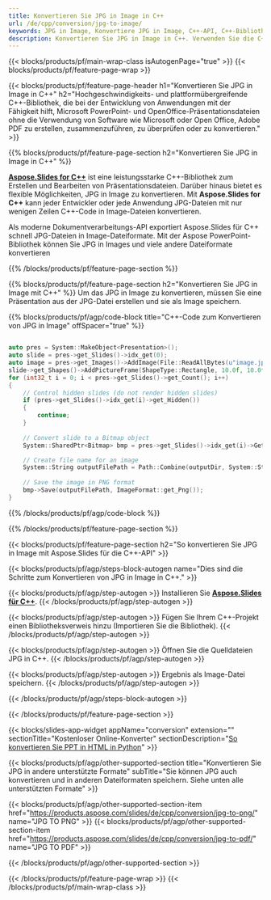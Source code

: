 ```yaml
---
title: Konvertieren Sie JPG in Image in C++
url: /de/cpp/conversion/jpg-to-image/
keywords: JPG in Image, Konvertiere JPG in Image, C++-API, C++-Bibliothek, JPG, Image
description: Konvertieren Sie JPG in Image in C++. Verwenden Sie die C++-Bibliotheks-API, um JPG-Dateien in Images zu konvertieren
---
```


{{< blocks/products/pf/main-wrap-class isAutogenPage="true" >}}
{{< blocks/products/pf/feature-page-wrap >}}

{{< blocks/products/pf/feature-page-header h1="Konvertieren Sie JPG in Image in C++" h2="Hochgeschwindigkeits- und plattformübergreifende C++-Bibliothek, die bei der Entwicklung von Anwendungen mit der Fähigkeit hilft, Microsoft PowerPoint- und OpenOffice-Präsentationsdateien ohne die Verwendung von Software wie Microsoft oder Open Office, Adobe PDF zu erstellen, zusammenzuführen, zu überprüfen oder zu konvertieren." >}}

{{% blocks/products/pf/feature-page-section h2="Konvertieren Sie JPG in Image in C++" %}}

[**Aspose.Slides for C++**](https://products.aspose.com/slides/de/cpp/) ist eine leistungsstarke C++-Bibliothek zum Erstellen und Bearbeiten von Präsentationsdateien. Darüber hinaus bietet es flexible Möglichkeiten, JPG in Image zu konvertieren. Mit **Aspose.Slides for C++** kann jeder Entwickler oder jede Anwendung JPG-Dateien mit nur wenigen Zeilen C++-Code in Image-Dateien konvertieren.

Als moderne Dokumentverarbeitungs-API exportiert Aspose.Slides für C++ schnell JPG-Dateien in Image-Dateiformate. Mit der Aspose PowerPoint-Bibliothek können Sie JPG in Images und viele andere Dateiformate konvertieren

{{% /blocks/products/pf/feature-page-section %}}

{{% blocks/products/pf/feature-page-section  h2="Konvertieren Sie JPG in Image mit C++" %}}
Um das JPG in Image zu konvertieren, müssen Sie eine Präsentation aus der JPG-Datei erstellen und sie als Image speichern.

{{% blocks/products/pf/agp/code-block title="C++-Code zum Konvertieren von JPG in Image" offSpacer="true" %}}

```cpp

auto pres = System::MakeObject<Presentation>();
auto slide = pres->get_Slides()->idx_get(0);
auto image = pres->get_Images()->AddImage(File::ReadAllBytes(u"image.jpg"));
slide->get_Shapes()->AddPictureFrame(ShapeType::Rectangle, 10.0f, 10.0f, 100.0f, 100.0f, image);
for (int32_t i = 0; i < pres->get_Slides()->get_Count(); i++)
{
    // Control hidden slides (do not render hidden slides)
    if (pres->get_Slides()->idx_get(i)->get_Hidden())
    {
        continue;
    }
    
    // Convert slide to a Bitmap object
    System::SharedPtr<Bitmap> bmp = pres->get_Slides()->idx_get(i)->GetThumbnail(2.f, 2.f);

    // Create file name for an image
    System::String outputFilePath = Path::Combine(outputDir, System::String(u"Slide_") + i + u".png");
    
    // Save the image in PNG format
    bmp->Save(outputFilePath, ImageFormat::get_Png());
}

```


{{% /blocks/products/pf/agp/code-block %}}

{{% /blocks/products/pf/feature-page-section %}}

{{< blocks/products/pf/feature-page-section  h2="So konvertieren Sie JPG in Image mit Aspose.Slides für die C++-API" >}}

{{< blocks/products/pf/agp/steps-block-autogen name="Dies sind die Schritte zum Konvertieren von JPG in Image in C++." >}}

{{< blocks/products/pf/agp/step-autogen >}}
Installieren Sie [**Aspose.Slides für C++**](https://products.aspose.com/slides/de/cpp/).
{{< /blocks/products/pf/agp/step-autogen >}}

{{< blocks/products/pf/agp/step-autogen >}}
Fügen Sie Ihrem C++-Projekt einen Bibliotheksverweis hinzu (Importieren Sie die Bibliothek).
{{< /blocks/products/pf/agp/step-autogen >}}

{{< blocks/products/pf/agp/step-autogen >}}
Öffnen Sie die Quelldateien JPG in C++.
{{< /blocks/products/pf/agp/step-autogen >}}

{{< blocks/products/pf/agp/step-autogen >}}
Ergebnis als Image-Datei speichern.
{{< /blocks/products/pf/agp/step-autogen >}}

{{< /blocks/products/pf/agp/steps-block-autogen >}}

{{< /blocks/products/pf/feature-page-section >}}

{{< blocks/slides-app-widget  appName="conversion" extension="" sectionTitle="Kostenloser Online-Konverter" sectionDescription="[So konvertieren Sie PPT in HTML in Python](https://products.aspose.com/slides/de/python-net/conversion/ppt-to-html/)" >}}

{{< blocks/products/pf/agp/other-supported-section title="Konvertieren Sie JPG in andere unterstützte Formate" subTitle="Sie können JPG auch konvertieren und in anderen Dateiformaten speichern. Siehe unten alle unterstützten Formate" >}}

{{< blocks/products/pf/agp/other-supported-section-item href="https://products.aspose.com/slides/de/cpp/conversion/jpg-to-png/" name="JPG TO PNG" >}}
{{< blocks/products/pf/agp/other-supported-section-item href="https://products.aspose.com/slides/de/cpp/conversion/jpg-to-pdf/" name="JPG TO PDF" >}}


{{< /blocks/products/pf/agp/other-supported-section >}}

{{< /blocks/products/pf/feature-page-wrap >}}
{{< /blocks/products/pf/main-wrap-class >}}